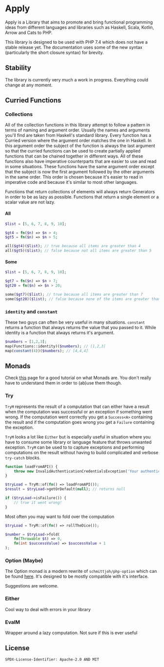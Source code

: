 # Apply

Apply is a Library that aims to promote and bring functional programming ideas from different languages and 
libraries such as Haskell, Scala, Kotlin, Arrow and Cats to PHP.

This library is designed to be used with PHP 7.4 which does not have a stable release yet. The documentation uses some
of the new syntax (particularly the short closure syntax) for brevity.

## Stability

The library is currently very much a work in progress. Everything could change at any moment.

## Curried Functions
 
### Collections

All of the collection functions in this library attempt to follow a pattern in terms of naming and argument order.
Usually the names and arguments you'll find are taken from Haskell's standard library. Every function has a Curried
version where the argument order matches the one in Haskell. In this argument order the subject of the function is
always the last argument so that the curried functions can be used to create partially applied functions that can
be chained together in different ways. All of these functions also have imperative counterparts that are easier
to use and read in some situations. These functions have the same argument order except that the subject is now
the first argument followed by the other arguments in the same order. This order is chosen because it's easier
to read in imperative code and because it's similar to most other languages.

Functions that return collections of elements will always return Generators in order to be as lazy as possible.
Functions that return a single element or a scalar value are not lazy. 

#### All

```php
$list = [5, 6, 7, 8, 9, 10];

$gt4 = fn($n) => $n > 4;
$gt5 = fn($n) => $n > 5;

all($gt4)($list); // true because all items are greater than 4
all($gt5)($list); // false because not all items are greater than 5
```

#### Some

```php
$list = [5, 6, 7, 8, 9, 10];

$gt7 = fn($n) => $n > 7;
$gt20 = fn($n) => $n > 20;

some($gt7)($list); // true because all items are greater than 7
some($gt20)($list); // false because none of the items are greater than 20
```


### `identity` and `constant`

These two guys can often be very useful in many situations. `constant` returns a function that always returns the value
that you passed to it. While identity is a function that always returns it's argument.

```php
$numbers = [1,2,3];
map(Functions::identity)($numbers); // [1,2,3]
map(constant(4))($numbers); // [4,4,4]
```

## Monads

Check [this](https://arrow-kt.io/docs/patterns/monads/) page for a good tutorial on what Monads are. You don't really 
have to understand them in order to (ab)use them though.

### Try

`TryM` represents the result of a computation that can either have a result when the computation was successful or
an exception if something went wrong. If the computation went correctly you get a `Success<A>` containing the result and 
if the computation goes wrong you get a `Failure` containing the exception.

`TryM` looks a lot like `Either` but is especially useful in situation where you have to consume some library or 
language feature that throws unwanted exception. `TryM` can be used to to capture exceptions and performing computations
on the result without having to build complicated and verbose `try-catch` blocks. 

```php
function loadFromAPI() {
    throw new InvalidAuthenticationCredentialsException('Your authentication credentials are invalid');
}

$tryLoad = TryM::of(fn() => loadFromAPI());
$result = $tryLoad->getOrDefault(null); // returns null

if ($tryLoad->isFailure()) {
    // true it went wrong!
}
```

Most often you may want to fold over the computation

```php
$tryLoad = TryM::of(fn() => rollTheDice());

$number = $tryLoad->fold(
    fn(Throwable $t) => 0,
    fn(int $successValue) => $successValue + 1
);
```

### Option (Maybe)

The Option monad is a modern rewrite of `schmittjoh/php-option` which can be found 
[here](https://github.com/schmittjoh/php-option). It's designed to be mostly compatible with it's interface.

Suggestions are welcome.

### Either

Cool way to deal with errors in your library

### EvalM

Wrapper around a lazy computation. Not sure if this is ever useful

## License

`SPDX-License-Identifier: Apache-2.0 AND MIT`